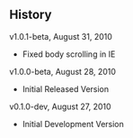 ## History

v1.0.1-beta, August 31, 2010
- Fixed body scrolling in IE

v1.0.0-beta, August 28, 2010
- Initial Released Version

v0.1.0-dev, August 27, 2010
- Initial Development Version
